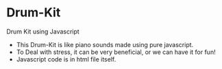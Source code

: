 # Drum-Kit
Drum Kit using Javascript
* This Drum-Kit is like piano sounds made using pure javascript.
* To Deal with stress, it can be very beneficial, or we can have it for fun!
* Javascript code is in html file itself.
